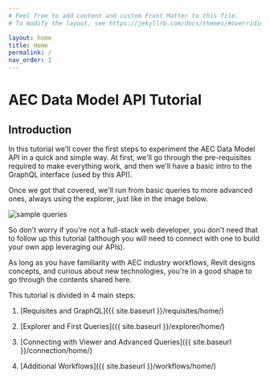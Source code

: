 ```yaml
---
# Feel free to add content and custom Front Matter to this file.
# To modify the layout, see https://jekyllrb.com/docs/themes/#overriding-theme-defaults

layout: home
title: Home
permalink: /
nav_order: 1
---
```


# AEC Data Model API Tutorial

## Introduction

In this tutorial we'll cover the first steps to experiment the AEC Data Model API in a quick and simple way. At first, we'll go through the pre-requisites required to make everything work, and then we'll have a basic intro to the GraphQL interface (used by this API).

Once we got that covered, we'll run from basic queries to more advanced ones, always using the explorer, just like in the image below.

![sample queries](../../assets/images/samplequery.gif)

So don't worry if you're not a full-stack web developer, you don't need that to follow up this tutorial (although you will need to connect with one to build your own app leveraging our APIs).

As long as you have familiarity with AEC industry workflows, Revit designs concepts, and curious about new technologies, you're in a good shape to go through the contents shared here.

This tutorial is divided in 4 main steps:

1. [Requisites and GraphQL]({{ site.baseurl }}/requisites/home/)

2. [Explorer and First Queries]({{ site.baseurl }}/explorer/home/)

3. [Connecting with Viewer and Advanced Queries]({{ site.baseurl }}/connection/home/)

4. [Additional Workflows]({{ site.baseurl }}/workflows/home/)
